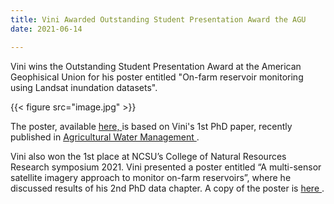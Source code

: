 ```yaml
---
title: Vini Awarded Outstanding Student Presentation Award the AGU
date: 2021-06-14

---
```


Vini wins the Outstanding Student Presentation Award at the American Geophisical Union for his poster entitled "On-farm reservoir monitoring using Landsat inundation datasets".


<!--more-->

{{< figure src="image.jpg" >}}

The poster, available <a href="https://agu2020fallmeeting-agu.ipostersessions.com/default.aspx?s=E4-F1-70-50-8B-94-23-2A-34-FE-C1-B1-D1-04-1A-94&guestview=true"> here, </a> is based on Vini's 1st PhD paper, recently published in <a href = "https://www.sciencedirect.com/science/article/abs/pii/S0378377420322381?dgcid=author"> Agricultural Water Management </a>. 

Vini also won the 1st place at NCSU’s College of Natural Resources Research symposium 2021. Vini presented a poster entitled “A multi-sensor satellite imagery approach to monitor on-farm reservoirs”, where he discussed results of his 2nd PhD data chapter. A copy of the poster is <a href = "https://research.cnr.ncsu.edu/sites/graduateresearchsymposium/wp-content/uploads/sites/28/2021/03/Vinicius-poster.png"> here </a>.